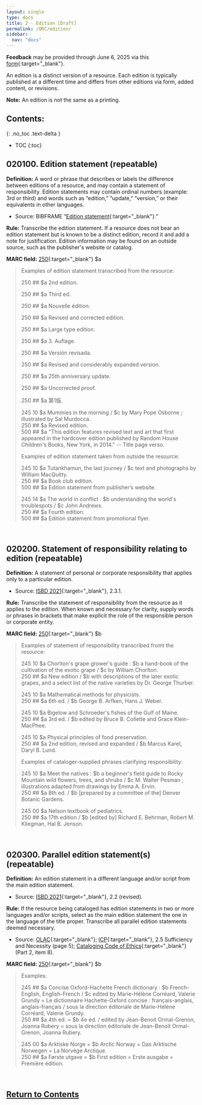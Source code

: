 ```yaml
---
layout: single
type: docs
title: 2 - Edition [Draft]
permalink: /ORC/edition/
sidebar:
  nav: "docs"
---
```


**Feedback** may be provided through June 6, 2025 via this [form](https://docs.google.com/forms/d/e/1FAIpQLSfNmW_OF2LGSdyogJ0Hk--b2JZ7C_-oLaAKBi-zF4Xi85bm7A/viewform){:target="_blank"}.

An edition is a distinct version of a resource. Each edition is typically published at a different time and differs from other editions via form, added content, or revisions.

**Note:** An edition is not the same as a printing.

## Contents:
{: .no_toc .text-delta }

- TOC
{:toc}
## 020100. Edition statement (repeatable)

**Definition:** A word or phrase that describes or labels the difference between editions of a resource, and may contain a statement of responsibility. Edition statements may contain ordinal numbers (example: 3rd or third) and words such as “edition,” “update,” “version,” or their equivalents in other languages. 

- Source: BIBFRAME “[Edition statement](https://id.loc.gov/ontologies/bibframe.html#p_editionStatement){:target="_blank"}\.”

**Rule:** Transcribe the edition statement. If a resource does not bear an edition statement but is known to be a distinct edition, record it and add a note for justification. Edition information may be found on an outside source, such as the publisher's website or catalog.  
   
**MARC field:** [250](https://www.loc.gov/marc/bibliographic/bd250.html){:target="_blank"} \$a

  
>Examples of edition statement transcribed from the resource: 
>  
>250 \#\# \$a 2nd edition.  
>  
>250 \#\# \$a Third ed.  
>  
>250 \#\# \$a Nouvelle édition.  
>  
>250 \#\# \$a Revised and corrected edition.  
>  
>250 \#\# \$a Large type edition.  
>  
>250 \#\# \$a 3\. Auflage.  
>  
>250 \#\# \$a Versión revisada.  
>  
>250 \#\# \$a Revised and considerably expanded version.  
>  
>250 \#\# \$a 25th anniversary update.  
>  
>250 \#\# \$a Uncorrected proof.  
>  
>250 \#\# \$a 第1版.  
>  
>245 10 \$a Mummies in the morning / \$c by Mary Pope Osborne ; illustrated by Sal Murdocca.  
>250 \#\# \$a Revised edition.  
>500 \#\# \$a "This edition features revised text and art that first appeared in the hardcover edition published by Random House Children's Books, New York, in 2014." \-- Title page verso.  
>  
>Examples of edition statement taken from outside the resource: 
>  
>245 10 \$a Tutankhamun, the last journey / \$c text and photographs by William MacQuitty.  
>250 \#\# \$a Book club edition.  
>500 \#\# \$a Edition statement from publisher’s website.  
>  
>245 14 \$a The world in conflict : \$b understanding the world's troublespots / \$c John Andrews.  
>250 \#\# \$a Fourth edition.  
>500 \#\# \$a Edition statement from promotional flyer.  

<br>

## 020200. Statement of responsibility relating to edition (repeatable)

**Definition:** A statement of personal or corporate responsibility that applies only to a particular edition.

- Source: [ISBD 2021](https://repository.ifla.org/server/api/core/bitstreams/202c522c-82e9-41ae-ab7c-d7227070142c/content){:target="_blank"}, 2.3.1.

**Rule:** Transcribe the statement of responsibility from the resource as it applies to the edition. When known and necessary for clarity, supply words or phrases in brackets that make explicit the role of the responsible person or corporate entity.

**MARC field:** [250](https://www.loc.gov/marc/bibliographic/bd250.html){:target="_blank"} \$b

>Examples of statement of responsibility transcribed fromt the resource:  
>  
>245 10 \$a Chorlton's grape grower's guide : \$b a hand-book of the cultivation of the exotic grape / \$c by William Chorlton.  
>250 \#\# \$a New edition / \$b with descriptions of the later exotic grapes, and a select list of the native varieties by Dr. George Thurber.  
>  
>245 10 \$a Mathematical methods for physicists.  
>250 \#\# \$a 6th ed. / \$b George B. Arfken, Hans J. Weber.  
>  
>245 10 \$a Bigelow and Schroeder's fishes of the Gulf of Maine.  
>250 \#\# \$a 3rd ed. / \$b edited by Bruce B. Collette and Grace Klein-MacPhee.  
>  
>245 10 \$a Physical principles of food preservation.  
>250 \#\# \$a 2nd edition, revised and expanded / \$b Marcus Karel, Daryl B. Lund.  
>  
>Examples of cataloger-supplied phrases clarifying responsibility:  
>  
>245 10 \$a Meet the natives : \$b a beginner's field guide to Rocky Mountain wild flowers, trees, and shrubs / \$c M. Walter Pesman ; illustrations adapted from drawings by Emma A. Ervin.  
>250 \#\# \$a 8th ed. / \$b \[prepared by a committee of the\] Denver Botanic Gardens.  
>  
>245 00 \$a Nelson textbook of pediatrics.  
>250 \#\# \$a 17th edition / \$b \[edited by\] Richard E. Behrman, Robert M. Kliegman, Hal B. Jenson.  

<br>

## 020300. Parallel edition statement(s) (repeatable)

**Definition:** An edition statement in a different language and/or script from the main edition statement.

* Source: [ISBD 2021](https://repository.ifla.org/server/api/core/bitstreams/202c522c-82e9-41ae-ab7c-d7227070142c/content){:target="_blank"}, 2.2 (revised).

**Rule:** If the resource being cataloged has edition statements in two or more languages and/or scripts, select as the main edition statement the one in the language of the title proper. Transcribe all parallel edition statements deemed necessary.

* Source: [OLAC](https://cornerstone.lib.mnsu.edu/cgi/viewcontent.cgi?article=1027&context=olac-publications){:target="_blank"}; 
[ICP](https://www.ifla.org/files/assets/cataloguing/icp/icp_2016-en.pdf){:target="_blank"}, 2.5 Sufficiency and Necessity (page 5); 
[Cataloging Code of Ethics](https://alair.ala.org/server/api/core/bitstreams/9923a196-d345-4244-a07c-19450965f167/content){:target="_blank"} (Part 2, item 8).

**MARC field:** [250](https://www.loc.gov/marc/bibliographic/bd250.html){:target="_blank"} \$b

>Examples:  
>  
>245 \#\#  \$a Concise Oxford-Hachette French dictionary : \$b French-English, English-French / \$c edited by Marie-Hélène Corréard, Valerie Grundy \= Le dictionnaire Hachette-Oxford concise : français-anglais, anglais-français / sous la direction éditoriale de Marie-Hélène Corréard, Valerie Grundy.  
>250 \#\# \$a 4th ed. \= \$b 4e éd. / edited by Jean-Benoit Ormal-Grenon, Joanna Rubery \= sous la direction éditoriale de Jean-Benoit Ormal-Grenon, Joanna Rubery.  
>  
>245 00 \$a Arktiske Norge \= \$b Arctic Norway \= Das Arktische Norwegen \= La Norvège Arctique.  
>250 \#\# \$a Første utgave \= \$b First edition \= Erste ausgabe \= Première édition.  

<br>

[Return to Contents](#contents)
---

